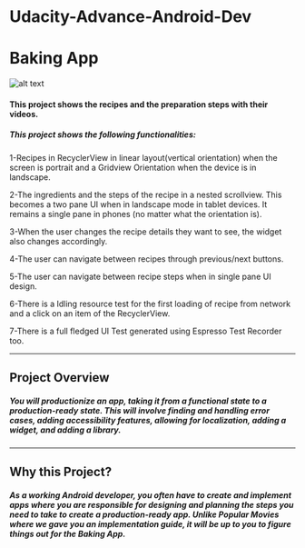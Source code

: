 # Udacity-Advance-Android-Dev

# Baking App

![alt text](https://d.top4top.net/p_669qeydy1.jpg)


#### This project shows the recipes and the preparation steps with their videos.

##### This project shows the following functionalities:

1-Recipes in RecyclerView in linear layout(vertical orientation) when the screen is portrait and a Gridview Orientation when the device is in landscape.

2-The ingredients and the steps of the recipe in a nested scrollview. This becomes a two pane UI when in landscape mode in tablet devices. It remains a single pane in phones (no matter what the orientation is).

3-When the user changes the recipe details they want to see, the widget also changes accordingly.

4-The user can navigate between recipes through previous/next buttons.

5-The user can navigate between recipe steps when in single pane UI design.

6-There is a Idling resource test for the first loading of recipe from network and a click on an item of the RecyclerView.

7-There is a full fledged UI Test generated using Espresso Test Recorder too.

---

## Project Overview

##### You will productionize an app, taking it from a functional state to a production-ready state. This will involve finding and handling error cases, adding accessibility features, allowing for localization, adding a widget, and adding a library.
---
## Why this Project?

##### As a working Android developer, you often have to create and implement apps where you are responsible for designing and planning the steps you need to take to create a production-ready app. Unlike Popular Movies where we gave you an implementation guide, it will be up to you to figure things out for the Baking App.

